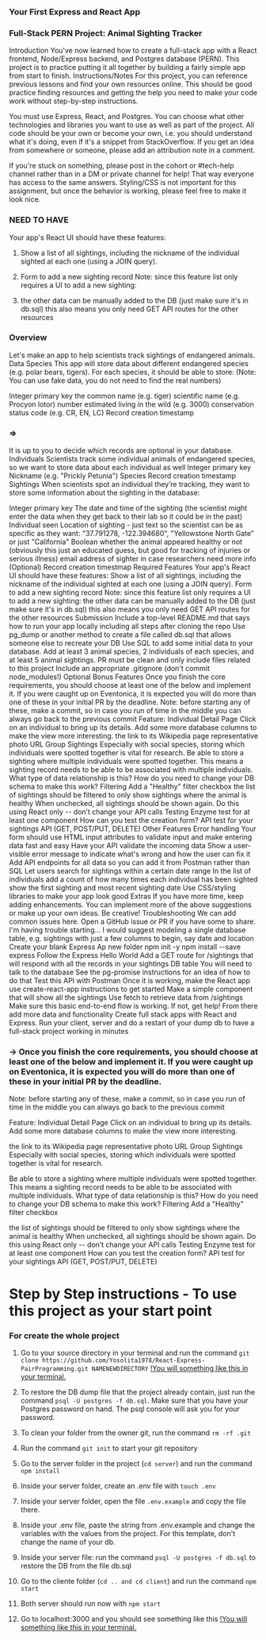 ### Your First Express and React App

### Full-Stack PERN Project: Animal Sighting Tracker

Introduction
You've now learned how to create a full-stack app with a React frontend, Node/Express backend, and Postgres database (PERN). This project is to practice putting it all together by building a fairly simple app from start to finish.
Instructions/Notes
For this project, you can reference previous lessons and find your own resources online. This should be good practice finding resources and getting the help you need to make your code work without step-by-step instructions.

You must use Express, React, and Postgres. You can choose what other technologies and libraries you want to use as well as part of the project.
All code should be your own or become your own, i.e. you should understand what it's doing, even if it's a snippet from StackOverflow. If you get an idea from somewhere or someone, please add an attribution note in a comment.

If you're stuck on something, please post in the cohort or #tech-help channel rather than in a DM or private channel for help! That way everyone has access to the same answers.
Styling/CSS is not important for this assignment, but once the behavior is working, please feel free to make it look nice.

### NEED TO HAVE

Your app's React UI should have these features:

1. Show a list of all sightings, including the nickname of the individual sighted at each one (using a JOIN query).
2. Form to add a new sighting record
   Note: since this feature list only requires a UI to add a new sighting:

3. the other data can be manually added to the DB (just make sure it's in db.sql)
   this also means you only need GET API routes for the other resources

### Overview

Let's make an app to help scientists track sightings of endangered animals.
Data
Species
This app will store data about different endangered species (e.g. polar bears, tigers). For each species, it should be able to store: (Note: You can use fake data, you do not need to find the real numbers)

Integer primary key
the common name (e.g. tiger)
scientific name (e.g. Procyon lotor)
number estimated living in the wild (e.g. 3000)
conservation status code (e.g. CR, EN, LC)
Record creation timestamp

### =>

It is up to you to decide which records are optional in your database.
Individuals
Scientists track some individual animals of endangered species, so we want to store data about each individual as well
Integer primary key
Nickname (e.g. "Prickly Petunia")
Species
Record creation timestamp
Sightings
When scientists spot an individual they’re tracking, they want to store some information about the sighting in the database:

Integer primary key
The date and time of the sighting (the scientist might enter the data when they get back to their lab so it could be in the past)
Individual seen
Location of sighting - just text so the scientist can be as specific as they want: "37.791278, -122.394680", "Yellowstone North Gate" or just "California"
Boolean whether the animal appeared healthy or not (obviously this just an educated guess, but good for tracking of injuries or serious illness)
email address of sighter in case researchers need more info
(Optional) Record creation timestmap
Required Features
Your app's React UI should have these features:
Show a list of all sightings, including the nickname of the individual sighted at each one (using a JOIN query).
Form to add a new sighting record
Note: since this feature list only requires a UI to add a new sighting:
the other data can be manually added to the DB (just make sure it's in db.sql)
this also means you only need GET API routes for the other resources
Submission
Include a top-level README.md that says how to run your app locally including all steps after cloning the repo
Use pg_dump or another method to create a file called db.sql that allows someone else to recreate your DB
Use SQL to add some initial data to your database. Add at least 3 animal species, 2 individuals of each species, and at least 5 animal sightings.
PR must be clean and only include files related to this project
Include an appropriate .gitignore (don't commit node_modules!)
Optional Bonus Features
Once you finish the core requirements, you should choose at least one of the below and implement it. If you were caught up on Eventonica, it is expected you will do more than one of these in your initial PR by the deadline.
Note: before starting any of these, make a commit, so in case you run of time in the middle you can always go back to the previous commit
Feature: Individual Detail Page
Click on an individual to bring up its details. Add some more database columns to make the view more interesting.
the link to its Wikipedia page
representative photo URL
Group Sightings
Especially with social species, storing which individuals were spotted together is vital for research.
Be able to store a sighting where multiple individuals were spotted together. This means a sighting record needs to be able to be associated with multiple individuals. What type of data relationship is this? How do you need to change your DB schema to make this work?
Filtering
Add a "Healthy" filter checkbox
the list of sightings should be filtered to only show sightings where the animal is healthy
When unchecked, all sightings should be shown again.
Do this using React only -- don’t change your API calls
Testing
Enzyme test for at least one component
How can you test the creation form?
API test for your sightings API (GET, POST/PUT, DELETE)
Other Features
Error handling
Your form should use HTML input attributes to validate input and make entering data fast and easy
Have your API validate the incoming data
Show a user-visible error message to indicate what's wrong and how the user can fix it
Add API endpoints for all data so you can add it from Postman rather than SQL
Let users search for sightings within a certain date range
In the list of individuals
add a count of how many times each individual has been sighted
show the first sighting and most recent sighting date
Use CSS/styling libraries to make your app look good
Extras
If you have more time, keep adding enhancements. You can implement more of the above suggestions or make up your own ideas. Be creative!
Troubleshooting
We can add common issues here. Open a GitHub issue or PR if you have some to share.
I'm having trouble starting...
I would suggest modeling a single database table, e.g. sightings with just a few columns to begin, say date and location
Create your blank Express Ap
new folder
npm init -y
npm install --save express
Follow the Express Hello World
Add a GET route for /sightings that will respond with all the records in your sightings DB table
You will need to talk to the database
See the pg-promise instructions for an idea of how to do that
Test this API with Postman
Once it is working, make the React app
use create-react-app instructions to get started
Make a simple component that will show all the sightings
Use fetch to retrieve data from /sightings
Make sure this basic end-to-end flow is working. If not, get help!
From there add more data and functionality
Create full stack apps with React and Express. Run your client, server and do a restart of your dump db to have a full-stack project working in minutes

### -> Once you finish the core requirements, you should choose at least one of the below and implement it. If you were caught up on Eventonica, it is expected you will do more than one of these in your initial PR by the deadline.

Note: before starting any of these, make a commit, so in case you run of time in the middle you can always go back to the previous commit

Feature: Individual Detail Page
Click on an individual to bring up its details. Add some more database columns to make the view more interesting.

the link to its Wikipedia page
representative photo URL
Group Sightings
Especially with social species, storing which individuals were spotted together is vital for research.

Be able to store a sighting where multiple individuals were spotted together. This means a sighting record needs to be able to be associated with multiple individuals. What type of data relationship is this? How do you need to change your DB schema to make this work?
Filtering
Add a "Healthy" filter checkbox

the list of sightings should be filtered to only show sightings where the animal is healthy
When unchecked, all sightings should be shown again.
Do this using React only -- don’t change your API calls
Testing
Enzyme test for at least one component
How can you test the creation form?
API test for your sightings API (GET, POST/PUT, DELETE)

# Step by Step instructions - To use this project as your start point

### For create the whole project

1. Go to your source directory in your terminal and run the command `git clone https://github.com/Yosolita1978/React-Express-PairProgramming.git NAMENEWDIRECTORY`
   [!You will something like this in your terminal.](https://github.com/Yosolita1978/screenshoots/blob/main/template/Screen%20Shot%202022-03-20%20at%207.50.46%20PM.png?raw=true)

2. To restore the DB dump file that the project already contain, just run the command `psql -U postgres -f db.sql`. Make sure that you have your Postgres password on hand. The psql console will ask you for your password.
3. To clean your folder from the owner git, run the command `rm -rf .git`
4. Run the command `git init` to start your git repository
5. Go to the server folder in the project (`cd server`) and run the command `npm install`
6. Inside your server folder, create an .env file with `touch .env`
7. Inside your server folder, open the file `.env.example` and copy the file there.
8. Inside your .env file, paste the string from .env.example and change the variables with the values from the project. For this template, don't change the name of your db.
9. Inside your server file: run the command `psql -U postgres -f db.sql` to restore the DB from the file db.sql
10. Go to the cliente folder (`cd .. and cd client`) and run the command `npm start`
11. Both server should run now with `npm start`
12. Go to localhost:3000 and you should see something like this
    [!You will something like this in your terminal.](https://github.com/Yosolita1978/screenshoots/blob/main/template/Screen%20Shot%202022-03-20%20at%208.58.13%20PM.png?raw=true)
